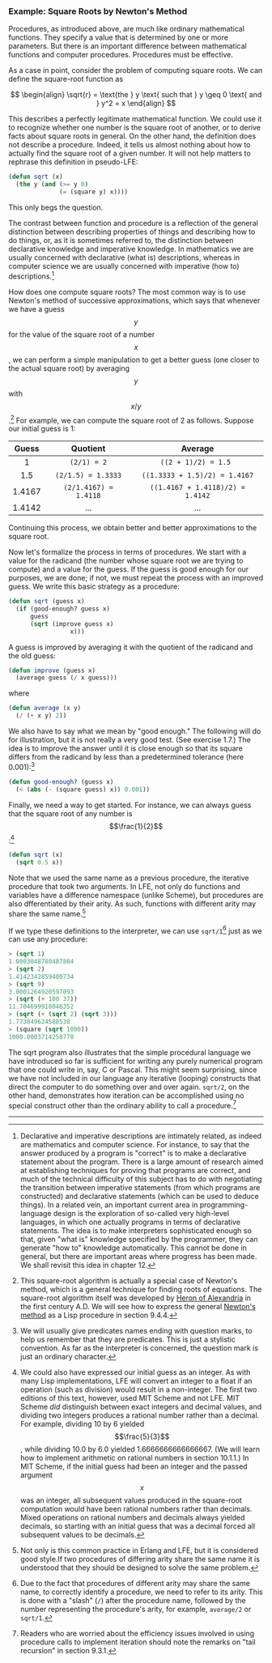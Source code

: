### Example: Square Roots by Newton's Method

Procedures, as introduced above, are much like ordinary mathematical functions. They specify a value that is determined by one or more parameters. But there is an important difference between mathematical functions and computer procedures. Procedures must be effective.

As a case in point, consider the problem of computing square roots. We can define the square-root function as 

$$
\begin{align}
\sqrt{r} = \text{the } y \text{ such that } y \geq 0 \text{ and } y^2 = x
\end{align}
$$

This describes a perfectly legitimate mathematical function. We could use it to recognize whether one number is the square root of another, or to derive facts about square roots in general. On the other hand, the definition does not describe a procedure. Indeed, it tells us almost nothing about how to actually find the square root of a given number. It will not help matters to rephrase this definition in pseudo-LFE:

```lisp
(defun sqrt (x)
  (the y (and (>= y 0)
              (= (square y) x))))
```

This only begs the question.

The contrast between function and procedure is a reflection of the general distinction between describing properties of things and describing how to do things, or, as it is sometimes referred to, the distinction between declarative knowledge and imperative knowledge. In mathematics we are usually concerned with declarative (what is) descriptions, whereas in computer science we are usually concerned with imperative (how to) descriptions.[^1]

How does one compute square roots? The most common way is to use Newton's method of successive approximations, which says that whenever we have a guess $$y$$ for the value of the square root of a number $$x$$, we can perform a simple manipulation to get a better guess (one closer to the actual square root) by averaging $$y$$ with $$x/y$$.[^2] For example, we can compute the square root of 2 as follows. Suppose our initial guess is 1:

| Guess  | Quotient                | Average                            |
|:------:|:-----------------------:|:----------------------------------:|
| 1      | ``(2/1) = 2``           | ``((2 + 1)/2) = 1.5 ``             |
| 1.5    | ``(2/1.5) = 1.3333``    | ``((1.3333 + 1.5)/2) = 1.4167``    |
| 1.4167 | ``(2/1.4167) = 1.4118`` | ``((1.4167 + 1.4118)/2) = 1.4142`` |
| 1.4142 | ...                     | ...                                |

Continuing this process, we obtain better and better approximations to the square root.
 
Now let's formalize the process in terms of procedures. We start with a value for the radicand (the number whose square root we are trying to compute) and a value for the guess. If the guess is good enough for our purposes, we are done; if not, we must repeat the process with an improved guess. We write this basic strategy as a procedure:

```lisp
(defun sqrt (guess x)
  (if (good-enough? guess x)
      guess
      (sqrt (improve guess x)
                 x)))
```

A guess is improved by averaging it with the quotient of the radicand and the old guess:

```lisp
(defun improve (guess x)
  (average guess (/ x guess)))
```

where

```lisp
(defun average (x y)
  (/ (+ x y) 2))
```

We also have to say what we mean by "good enough." The following will do for illustration, but it is not really a very good test. (See exercise 1.7.) The idea is to improve the answer until it is close enough so that its square differs from the radicand by less than a predetermined tolerance (here 0.001):[^3]

```lisp
(defun good-enough? (guess x)
  (< (abs (- (square guess) x)) 0.001))
```

Finally, we need a way to get started. For instance, we can always guess that the square root of any number is $$\frac{1}{2}$$:[^4]

```lisp
(defun sqrt (x)
  (sqrt 0.5 x))
```

Note that we used the same name as a previous procedure, the iterative procedure that took two arguments. In LFE, not only do functions and variables have a difference namespace (unlike Scheme), but procedures are also dfferentiated by their arity. As such, functions with different arity may share the same name.[^5]

If we type these definitions to the interpreter, we can use ``sqrt/1``[^6] just as we can use any procedure:

```lisp
> (sqrt 1)
1.0003048780487804
> (sqrt 2)
1.4142342859400734
> (sqrt 9)
3.0001264920597093
> (sqrt (+ 100 37))
11.704699918046352
> (sqrt (+ (sqrt 2) (sqrt 3)))
1.773849624588538
> (square (sqrt 1000))
1000.0003714258778
```

The sqrt program also illustrates that the simple procedural language we have introduced so far is sufficient for writing any purely numerical program that one could write in, say, C or Pascal. This might seem surprising, since we have not included in our language any iterative (looping) constructs that direct the computer to do something over and over again. ``sqrt/2``, on the other hand, demonstrates how iteration can be accomplished using no special construct other than the ordinary ability to call a procedure.[^7]

----

[^1]: Declarative and imperative descriptions are intimately related, as indeed are mathematics and computer science. For instance, to say that the answer produced by a program is "correct" is to make a declarative statement about the program. There is a large amount of research aimed at establishing techniques for proving that programs are correct, and much of the technical difficulty of this subject has to do with negotiating the transition between imperative statements (from which programs are constructed) and declarative statements (which can be used to deduce things). In a related vein, an important current area in programming-language design is the exploration of so-called very high-level languages, in which one actually programs in terms of declarative statements. The idea is to make interpreters sophisticated enough so that, given "what is" knowledge specified by the programmer, they can generate "how to" knowledge automatically. This cannot be done in general, but there are important areas where progress has been made. We shall revisit this idea in chapter 12. 

[^2]: This square-root algorithm is actually a special case of Newton's method, which is a general technique for finding roots of equations. The square-root algorithm itself was developed by [Heron of Alexandria](https://en.wikipedia.org/wiki/Heron_of_Alexandria) in the first century A.D. We will see how to express the general [Newton's method](https://en.wikipedia.org/wiki/Newton%27s_method) as a Lisp procedure in section 9.4.4. 

[^3]: We will usually give predicates names ending with question marks, to help us remember that they are predicates. This is just a stylistic convention. As far as the interpreter is concerned, the question mark is just an ordinary character. 

[^4]: We could also have expressed our initial guess as an integer. As with many Lisp implementations, LFE will convert an integer to a float if an operation (such as division) would result in a non-integer. The first two editions of this text, however, used MIT Scheme and not LFE. MIT Scheme *did* distinguish between exact integers and decimal values, and dividing two integers produces a rational number rather than a decimal. For example, dividing 10 by 6 yielded $$\frac{5}{3}$$, while dividing 10.0 by 6.0 yielded 1.6666666666666667. (We will learn how to implement arithmetic on rational numbers in section 10.1.1.) In MIT Scheme, if the initial guess had been an integer and the passed argument $$x$$ was an integer, all subsequent values produced in the square-root computation would have been rational numbers rather than decimals. Mixed operations on rational numbers and decimals always yielded decimals, so starting with an initial guess that was a decimal forced all subsequent values to be decimals. 

[^5]: Not only is this common practice in Erlang and LFE, but it is considered good style.If two procedures of differing arity share the same name it is understood that they should be designed to solve the same problem.

[^6]: Due to the fact that procedures of different arity may share the same name, to correctly identify a procedure, we need to refer to its arity. This is done with a "slash" (``/``) after the procedure name, followed by the number representing the procedure's arity, for example, ``average/2`` or ``sqrt/1``.

[^7]: Readers who are worried about the efficiency issues involved in using procedure calls to implement iteration should note the remarks on "tail recursion" in section 9.3.1. 







